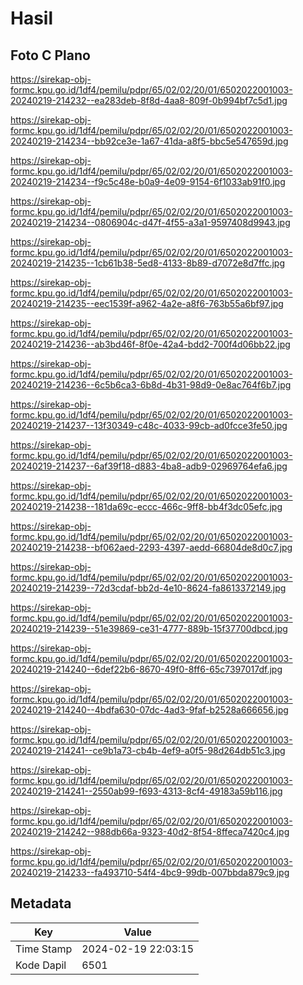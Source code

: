 # Hasil

## Foto C Plano

https://sirekap-obj-formc.kpu.go.id/1df4/pemilu/pdpr/65/02/02/20/01/6502022001003-20240219-214232--ea283deb-8f8d-4aa8-809f-0b994bf7c5d1.jpg

https://sirekap-obj-formc.kpu.go.id/1df4/pemilu/pdpr/65/02/02/20/01/6502022001003-20240219-214234--bb92ce3e-1a67-41da-a8f5-bbc5e547659d.jpg

https://sirekap-obj-formc.kpu.go.id/1df4/pemilu/pdpr/65/02/02/20/01/6502022001003-20240219-214234--f9c5c48e-b0a9-4e09-9154-6f1033ab91f0.jpg

https://sirekap-obj-formc.kpu.go.id/1df4/pemilu/pdpr/65/02/02/20/01/6502022001003-20240219-214234--0806904c-d47f-4f55-a3a1-9597408d9943.jpg

https://sirekap-obj-formc.kpu.go.id/1df4/pemilu/pdpr/65/02/02/20/01/6502022001003-20240219-214235--1cb61b38-5ed8-4133-8b89-d7072e8d7ffc.jpg

https://sirekap-obj-formc.kpu.go.id/1df4/pemilu/pdpr/65/02/02/20/01/6502022001003-20240219-214235--eec1539f-a962-4a2e-a8f6-763b55a6bf97.jpg

https://sirekap-obj-formc.kpu.go.id/1df4/pemilu/pdpr/65/02/02/20/01/6502022001003-20240219-214236--ab3bd46f-8f0e-42a4-bdd2-700f4d06bb22.jpg

https://sirekap-obj-formc.kpu.go.id/1df4/pemilu/pdpr/65/02/02/20/01/6502022001003-20240219-214236--6c5b6ca3-6b8d-4b31-98d9-0e8ac764f6b7.jpg

https://sirekap-obj-formc.kpu.go.id/1df4/pemilu/pdpr/65/02/02/20/01/6502022001003-20240219-214237--13f30349-c48c-4033-99cb-ad0fcce3fe50.jpg

https://sirekap-obj-formc.kpu.go.id/1df4/pemilu/pdpr/65/02/02/20/01/6502022001003-20240219-214237--6af39f18-d883-4ba8-adb9-02969764efa6.jpg

https://sirekap-obj-formc.kpu.go.id/1df4/pemilu/pdpr/65/02/02/20/01/6502022001003-20240219-214238--181da69c-eccc-466c-9ff8-bb4f3dc05efc.jpg

https://sirekap-obj-formc.kpu.go.id/1df4/pemilu/pdpr/65/02/02/20/01/6502022001003-20240219-214238--bf062aed-2293-4397-aedd-66804de8d0c7.jpg

https://sirekap-obj-formc.kpu.go.id/1df4/pemilu/pdpr/65/02/02/20/01/6502022001003-20240219-214239--72d3cdaf-bb2d-4e10-8624-fa8613372149.jpg

https://sirekap-obj-formc.kpu.go.id/1df4/pemilu/pdpr/65/02/02/20/01/6502022001003-20240219-214239--51e39869-ce31-4777-889b-15f37700dbcd.jpg

https://sirekap-obj-formc.kpu.go.id/1df4/pemilu/pdpr/65/02/02/20/01/6502022001003-20240219-214240--6def22b6-8670-49f0-8ff6-65c7397017df.jpg

https://sirekap-obj-formc.kpu.go.id/1df4/pemilu/pdpr/65/02/02/20/01/6502022001003-20240219-214240--4bdfa630-07dc-4ad3-9faf-b2528a666656.jpg

https://sirekap-obj-formc.kpu.go.id/1df4/pemilu/pdpr/65/02/02/20/01/6502022001003-20240219-214241--ce9b1a73-cb4b-4ef9-a0f5-98d264db51c3.jpg

https://sirekap-obj-formc.kpu.go.id/1df4/pemilu/pdpr/65/02/02/20/01/6502022001003-20240219-214241--2550ab99-f693-4313-8cf4-49183a59b116.jpg

https://sirekap-obj-formc.kpu.go.id/1df4/pemilu/pdpr/65/02/02/20/01/6502022001003-20240219-214242--988db66a-9323-40d2-8f54-8ffeca7420c4.jpg

https://sirekap-obj-formc.kpu.go.id/1df4/pemilu/pdpr/65/02/02/20/01/6502022001003-20240219-214233--fa493710-54f4-4bc9-99db-007bbda879c9.jpg


## Metadata

| Key        | Value               |
| ---------- | ------------------- |
| Time Stamp | 2024-02-19 22:03:15 |
| Kode Dapil | 6501                |



